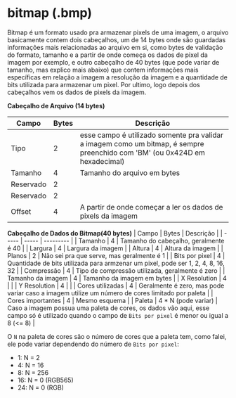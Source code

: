 # bitmap (.bmp)

Bitmap é um formato usado pra armazenar pixels de uma imagem, o arquivo basicamente contem dois cabeçalhos, um de 14 bytes onde são guardadas informações mais relacionadas ao arquivo em si, como bytes de validação do formato, tamanho e a partir de onde começa os dados de pixel da imagem por exemplo, e outro cabeçalho de 40 bytes (que pode variar de tamanho, mas explico mais abaixo) que contem informações mais específicas em relação a imagem a resolução da imagem e a quantidade de bits utilizada para armazenar um pixel. Por ultimo, logo depois dos cabeçalhos vem os dados de pixels da imagem.

**Cabeçalho de Arquivo (14 bytes)**

| Campo | Bytes | Descrição |
| ----- | ----- | --------- |
| Tipo  |   2   | esse campo é utilizado somente pra validar a imagem como um bitmap, é sempre preenchido com 'BM' (ou 0x424D em hexadecimal) |
| Tamanho |  4  | Tamanho do arquivo em bytes |
| Reservado |  2  | |
| Reservado |  2  | |
| Offset    |  4  | A partir de onde começar a ler os dados de pixels da imagem |

**Cabeçalho de Dados do Bitmap(40 bytes)**
| Campo | Bytes | Descrição |
| ----- | ----- | --------- |
| Tamanho |  4  | Tamanho do cabeçalho, geralmente é 40 |
| Largura |  4  | Largura da imagem |
| Altura  |  4  | Altura da imagem |
| Planos  |  2  | Não sei pra que serve, mas geralmente é 1 |
| Bits por pixel |  4  | Quantidade de bits utilizada para armzenar um pixel, pode ser 1, 2, 4, 8, 16, 32 |
| Compressão |  4  | Tipo de compressão utilizada, geralmente é zero |
| Tamanho da imagem |  4  | Tamanho da imagem em bytes |
| X Resolution |  4  | |
| Y Resolution |  4  | |
| Cores utilizadas |  4  | Geralmente é zero, mas pode variar caso a imagem utilize um número de cores limitado por paleta |
| Cores importantes |  4  | Mesmo esquema |
| Paleta | 4 * N (pode variar) | Caso a imagem possua uma paleta de cores, os dados vão aqui, esse campo só é utilizado quando o campo de `Bits por pixel` é menor ou igual a 8 (<= 8) |

O `N` na paleta de cores são o número de cores que a paleta tem, como falei, ele pode variar dependendo do número de `Bits por pixel`:

- 1: N = 2
- 4: N = 16
- 8: N = 256
- 16: N = 0 (RGB565)
- 24: N = 0 (RGB)
